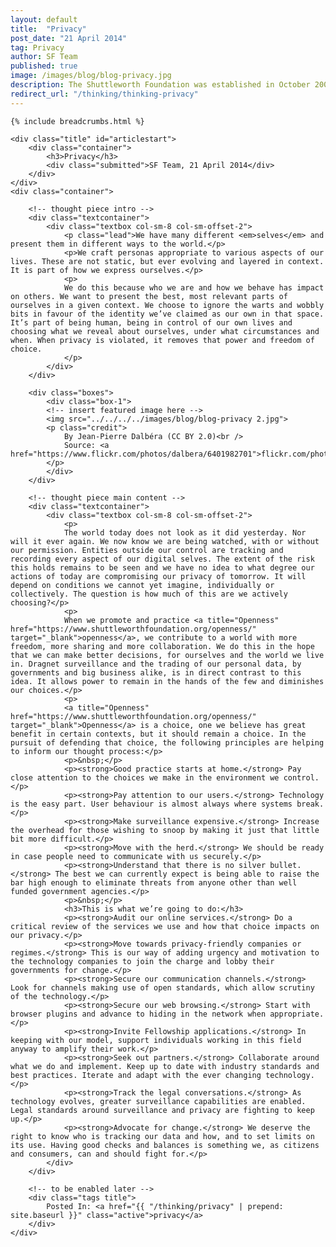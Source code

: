 ```yaml
---
layout: default
title:  "Privacy"
post_date: "21 April 2014"
tag: Privacy
author: SF Team
published: true
image: /images/blog/blog-privacy.jpg
description: The Shuttleworth Foundation was established in October 2000 with the belief...
redirect_url: "/thinking/thinking-privacy"
---
```

<div class="page-wrapper">
<!-- Featured Thinking Banner -->    
<section class="header-10-sub v-center">
														<!-- insert featured image here -->
    <div class="background" style="background-image: url(../../../../images/blog/blog-privacy.jpg);"></div>
    <div>
        <div class="container">
        </div>
        <a class="control-btn fui-arrow-down" data-scroll href="#articlestart"> </a>
    </div>
</section>

<!-- Everything after this should be Editable as content -->
<section class="blog-1">

	{% include breadcrumbs.html %}
    
    <div class="title" id="articlestart">
        <div class="container">
            <h3>Privacy</h3>
            <div class="submitted">SF Team, 21 April 2014</div>
        </div>
    </div>
    <div class="container">
    
    	<!-- thought piece intro -->
        <div class="textcontainer">
        	<div class="textbox col-sm-8 col-sm-offset-2">
                <p class="lead">We have many different <em>selves</em> and present them in different ways to the world.</p>
                <p>We craft personas appropriate to various aspects of our lives. These are not static, but ever evolving and layered in context. It is part of how we express ourselves.</p>
                <p>
                We do this because who we are and how we behave has impact on others. We want to present the best, most relevant parts of ourselves in a given context. We choose to ignore the warts and wobbly bits in favour of the identity we’ve claimed as our own in that space. It’s part of being human, being in control of our own lives and choosing what we reveal about ourselves, under what circumstances and when. When privacy is violated, it removes that power and freedom of choice.
                </p>
            </div>
        </div>
        
        <div class="boxes">
            <div class="box-1">
            <!-- insert featured image here -->
            <img src="../../../../images/blog/blog-privacy 2.jpg">
            <p class="credit">
                By Jean-Pierre Dalbéra (CC BY 2.0)<br />
                Source: <a href="https://www.flickr.com/photos/dalbera/6401982701">flickr.com/photos/dalbera/6401982701</a>
            </p>
            </div>
        </div>
        
        <!-- thought piece main content -->
        <div class="textcontainer">
        	<div class="textbox col-sm-8 col-sm-offset-2">
                <p>
                The world today does not look as it did yesterday. Nor will it ever again. We now know we are being watched, with or without our permission. Entities outside our control are tracking and recording every aspect of our digital selves. The extent of the risk this holds remains to be seen and we have no idea to what degree our actions of today are compromising our privacy of tomorrow. It will depend on conditions we cannot yet imagine, individually or collectively. The question is how much of this are we actively choosing?</p>
                <p>
                When we promote and practice <a title="Openness" href="https://www.shuttleworthfoundation.org/openness/" target="_blank">openness</a>, we contribute to a world with more freedom, more sharing and more collaboration. We do this in the hope that we can make better decisions, for ourselves and the world we live in. Dragnet surveillance and the trading of our personal data, by governments and big business alike, is in direct contrast to this idea. It allows power to remain in the hands of the few and diminishes our choices.</p>
                <p>
                <a title="Openness" href="https://www.shuttleworthfoundation.org/openness/" target="_blank">Openness</a> is a choice, one we believe has great benefit in certain contexts, but it should remain a choice. In the pursuit of defending that choice, the following principles are helping to inform our thought process:</p>
                <p>&nbsp;</p>
                <p><strong>Good practice starts at home.</strong> Pay close attention to the choices we make in the environment we control.</p>
                <p><strong>Pay attention to our users.</strong> Technology is the easy part. User behaviour is almost always where systems break.</p>
                <p><strong>Make surveillance expensive.</strong> Increase the overhead for those wishing to snoop by making it just that little bit more difficult.</p>
                <p><strong>Move with the herd.</strong> We should be ready in case people need to communicate with us securely.</p>
                <p><strong>Understand that there is no silver bullet.</strong> The best we can currently expect is being able to raise the bar high enough to eliminate threats from anyone other than well funded government agencies.</p>
                <p>&nbsp;</p>
                <h3>This is what we’re going to do:</h3>
                <p><strong>Audit our online services.</strong> Do a critical review of the services we use and how that choice impacts on our privacy.</p>
                <p><strong>Move towards privacy-friendly companies or regimes.</strong> This is our way of adding urgency and motivation to the technology companies to join the charge and lobby their governments for change.</p>
                <p><strong>Secure our communication channels.</strong> Look for channels making use of open standards, which allow scrutiny of the technology.</p>
                <p><strong>Secure our web browsing.</strong> Start with browser plugins and advance to hiding in the network when appropriate.</p>
                <p><strong>Invite Fellowship applications.</strong> In keeping with our model, support individuals working in this field anyway to amplify their work.</p>
                <p><strong>Seek out partners.</strong> Collaborate around what we do and implement. Keep up to date with industry standards and best practices. Iterate and adapt with the ever changing technology.</p>
                <p><strong>Track the legal conversations.</strong> As technology evolves, greater surveillance capabilities are enabled. Legal standards around surveillance and privacy are fighting to keep up.</p>
                <p><strong>Advocate for change.</strong> We deserve the right to know who is tracking our data and how, and to set limits on its use. Having good checks and balances is something we, as citizens and consumers, can and should fight for.</p>
        	</div>
        </div>

		<!-- to be enabled later -->
    	<div class="tags title">
            Posted In: <a href="{{ "/thinking/privacy" | prepend: site.baseurl }}" class="active">privacy</a>
        </div>
    </div>
</section>

<!-- Everything before this is editable page content -->

